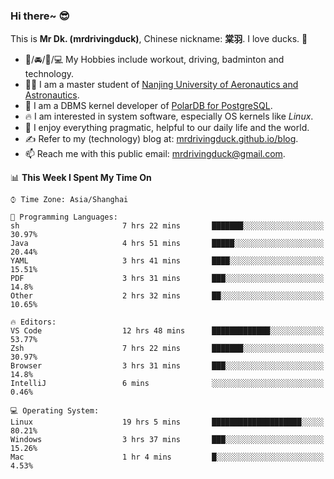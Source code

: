 ### Hi there~ 😎

This is **Mr Dk. (mrdrivingduck)**, Chinese nickname: **棠羽**. I love ducks. 🦆

- 💪/🚘/🏸/💻 My Hobbies include workout, driving, badminton and technology.
- 👨‍🎓 I am a master student of [Nanjing University of Aeronautics and Astronautics](https://en.wikipedia.org/wiki/Nanjing_University_of_Aeronautics_and_Astronautics).
- 🍊 I am a DBMS kernel developer of [PolarDB for PostgreSQL](https://github.com/ApsaraDB/PolarDB-for-PostgreSQL).
- 🔥 I am interested in system software, especially OS kernels like *Linux*.
- 🔧 I enjoy everything pragmatic, helpful to our daily life and the world.
- ✍ Refer to my (technology) blog at: [mrdrivingduck.github.io/blog](https://www.mrdrivingduck.cn/blog/#/).
- 📫 Reach me with this public email: [mrdrivingduck@gmail.com](mailto:mrdrivingduck@gmail.com).

<!--START_SECTION:waka-->
📊 **This Week I Spent My Time On** 

```text
⌚︎ Time Zone: Asia/Shanghai

💬 Programming Languages: 
sh                       7 hrs 22 mins       ███████░░░░░░░░░░░░░░░░░░   30.97% 
Java                     4 hrs 51 mins       █████░░░░░░░░░░░░░░░░░░░░   20.44% 
YAML                     3 hrs 41 mins       ████░░░░░░░░░░░░░░░░░░░░░   15.51% 
PDF                      3 hrs 31 mins       ███░░░░░░░░░░░░░░░░░░░░░░   14.8% 
Other                    2 hrs 32 mins       ██░░░░░░░░░░░░░░░░░░░░░░░   10.65%

🔥 Editors: 
VS Code                  12 hrs 48 mins      █████████████░░░░░░░░░░░░   53.77% 
Zsh                      7 hrs 22 mins       ███████░░░░░░░░░░░░░░░░░░   30.97% 
Browser                  3 hrs 31 mins       ███░░░░░░░░░░░░░░░░░░░░░░   14.8% 
IntelliJ                 6 mins              ░░░░░░░░░░░░░░░░░░░░░░░░░   0.46%

💻 Operating System: 
Linux                    19 hrs 5 mins       ████████████████████░░░░░   80.21% 
Windows                  3 hrs 37 mins       ███░░░░░░░░░░░░░░░░░░░░░░   15.26% 
Mac                      1 hr 4 mins         █░░░░░░░░░░░░░░░░░░░░░░░░   4.53%

```


<!--END_SECTION:waka-->

<!-- ![Mr Dk.'s GitHub Stats](https://github-readme-stats.vercel.app/api?username=mrdrivingduck&count_private&show_icons=true&theme=buefy) -->

<!-- ![Most Used Languages](https://github-readme-stats.vercel.app/api/top-langs/?username=mrdrivingduck&exclude_repo=mips32-CPU,snort-tcp-socket&theme=buefy&layout=compact&langs_count=10) -->


<!--
**mrdrivingduck/mrdrivingduck** is a ✨ _special_ ✨ repository because its `README.md` (this file) appears on your GitHub profile.

Here are some ideas to get you started:

- 🔭 I’m currently working on ...
- 🌱 I’m currently learning ...
- 👯 I’m looking to collaborate on ...
- 🤔 I’m looking for help with ...
- 💬 Ask me about ...
- 📫 How to reach me: ...
- 😄 Pronouns: ...
- ⚡ Fun fact: ...
-->
